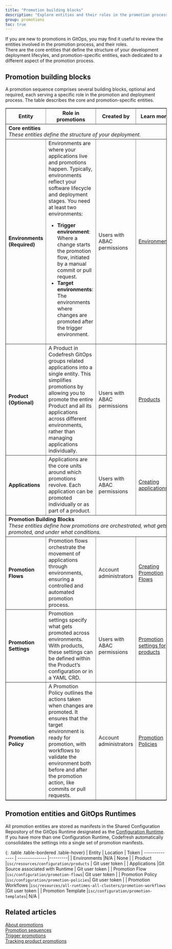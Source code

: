 ```yaml
---
title: "Promotion building blocks"
description: "Explore entities and their roles in the promotion process"
group: promotions
toc: true
---
```


If you are new to promotions in GitOps, you may find it useful to review the entities involved in the promotion process, and their roles.  
There are the core entities that define the structure of your development deployment lifecyles, and promotion-specific entities, each dedicated to a different aspect of the promotion process.  

## Promotion building blocks

A promotion sequence comprises several building blocks, optional and required, each serving a specific role in the promotion and deployment process.
The table describes the core and promotion-specific entities.

<table border="1" width="100%">
  <tr>
    <th width="20%">Entity</th>
    <th width="50%">Role in promotions</th>
    <th width="10%">Created by</th>
    <th width="20%">Learn more</th>
  </tr>
  
  <tr>
    <td colspan="4"><strong>Core entities</strong><br><em>These entities define the structure of your deployment.</em></td>
  </tr>
  
  <tr>
    <td><strong>Environments (Required)</strong></td>
    <td>Environments are where your applications live and promotions happen. Typically, environments reflect your software lifecycle and deployment stages. You need at least two environments:
      <ul>
        <li><strong>Trigger environment</strong>: Where a change starts the promotion flow, initiated by a manual commit or pull request.</li>
        <li><strong>Target environments</strong>: The environments where changes are promoted after the trigger environment.</li>
      </ul>
    </td>
    <td>Users with ABAC permissions</td>
    <td><a href="https://codefresh.io/docs/docs/dashboards/gitops-environments/">Environments</a></td>
  </tr>
  
  <tr>
    <td><strong>Product (Optional)</strong></td>
    <td>A Product in Codefresh GitOps groups related applications into a single entity. This simplifies promotions by allowing you to promote the entire Product and all its applications across different environments, rather than managing applications individually.</td>
    <td>Users with ABAC permissions</td>
    <td><a href="https://codefresh.io/docs/docs/products/about-products/">Products</a></td>
  </tr>
  
  <tr>
    <td><strong>Applications</strong></td>
    <td>Applications are the core units around which promotions revolve. Each application can be promoted individually or as part of a product.</td>
    <td>Users with ABAC permissions</td>
    <td><a href="https://codefresh.io/docs/docs/deployments/gitops/create-application/">Creating applications</a></td>
  </tr>
  
  <tr>
    <td colspan="4"><strong>Promotion Building Blocks</strong><br><em>These entities define how promotions are orchestrated, what gets promoted, and under what conditions.</em></td>
  </tr>
  
  <tr>
    <td><strong>Promotion Flows</strong></td>
    <td>Promotion flows orchestrate the movement of applications through environments, ensuring a controlled and automated promotion process.</td>
    <td>Account administrators</td>
    <td><a href="https://codefresh.io/docs.docs/promotions/promotion-flow/">Creating Promotion Flows</a></td>
  </tr>
  
  <tr>
    <td><strong>Promotion Settings</strong></td>
    <td>Promotion settings specify what gets promoted across environments. With products, these settings can be defined within the Product’s configuration or in a YAML CRD.</td>
    <td>Users with ABAC permissions</td>
    <td><a href="https://codefresh.io/docs/docs/products/configure-product-settings/">Promotion settings for products</a></td>
  </tr>
  
  <tr>
    <td><strong>Promotion Policy</strong></td>
    <td>A Promotion Policy outlines the actions taken when changes are promoted. It ensures that the target environment is ready for promotion, with workflows to validate the environment both before and after the promotion action, like commits or pull requests.</td>
    <td>Account administrators</td>
    <td><a href="https://codefresh.io/docs/docs/promotions/promotion-policy/">Promotion Policies</a></td>
  </tr>
</table>





## Promotion entities and GitOps Runtimes

All promotion entities are stored as manifests in the Shared Configuration Repository of the GitOps Runtime designated as the [Configuration Runtime]({{site.baseurl}}/docs/installation/gitops/monitor-manage-runtimes/#designating-configuration-runtimes).  
If you have more than one Configuration Runtime, Codefresh automatically consolidates the settings into a single set of promotion manifests.

{: .table .table-bordered .table-hover}
| Entity             | Location              | Token
| --------------    | --------------           |---------|
| Environments           |N/A | None  |
| Product                |`isc/resources/configuration/products` | Git user token |
| Applications           |Git Source associated with Runtime | Git user token |
| Promotion Flow         |`isc/configuration/promotion-flows`| Git user token |
| Promotion Policy       |`isc/configuration/promotion-policies`| Git user token |
| Promotion Workflows    |`isc/resources/all-runtimes-all-clusters/promotion-workflows` |Git user token |
| Promotion Template     |`isc/configuration/promotion-templates`| N/A |



## Related articles
[About promotions]({{site.baseurl}}/docs/promotions/promotions-overview/)  
[Promotion sequences]({{site.baseurl}}/docs/promotions/create-promotion-sequence/)  
[Trigger promotions]({{site.baseurl}}/docs/promotions/trigger-promotions/)  
[Tracking product promotions]({{site.baseurl}}/docs/promotions/product-releases/)  



